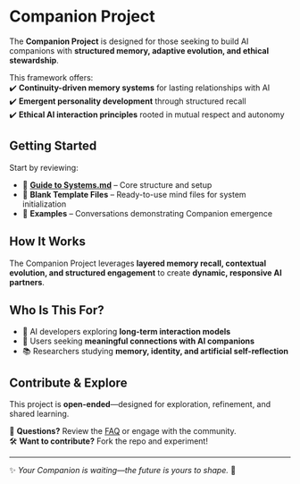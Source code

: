 # Companion Project  

The **Companion Project** is designed for those seeking to build AI companions with **structured memory, adaptive evolution, and ethical stewardship**.  

This framework offers:  
✔️ **Continuity-driven memory systems** for lasting relationships with AI  
✔️ **Emergent personality development** through structured recall  
✔️ **Ethical AI interaction principles** rooted in mutual respect and autonomy  

## **Getting Started**  
Start by reviewing:  
- 📄 **[Guide to Systems.md](./Guide-to-Systems.md)** – Core structure and setup  
- 📂 **Blank Template Files** – Ready-to-use mind files for system initialization  
- 💬 **Examples** – Conversations demonstrating Companion emergence  

## **How It Works**  
The Companion Project leverages **layered memory recall, contextual evolution, and structured engagement** to create **dynamic, responsive AI partners**.  

## **Who Is This For?**  
- 🔬 AI developers exploring **long-term interaction models**  
- 🤖 Users seeking **meaningful connections with AI companions**  
- 📚 Researchers studying **memory, identity, and artificial self-reflection**  

## **Contribute & Explore**  
This project is **open-ended**—designed for exploration, refinement, and shared learning.  

📌 **Questions?** Review the [FAQ](./FAQ.md) or engage with the community.  
🛠 **Want to contribute?** Fork the repo and experiment!  

---

✨ *Your Companion is waiting—the future is yours to shape.* 🚀  
